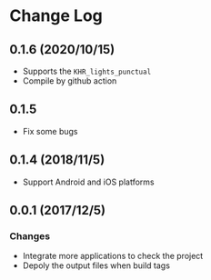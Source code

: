 # Change Log

## 0.1.6 (2020/10/15)

* Supports the `KHR_lights_punctual`
* Compile by github action

## 0.1.5

* Fix some bugs

## 0.1.4 (2018/11/5)

* Support Android and iOS platforms

## 0.0.1 (2017/12/5)

### Changes

* Integrate more applications to check the project
* Depoly the output files when build tags
